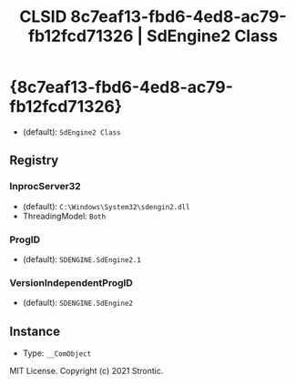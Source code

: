 ﻿---
title: "CLSID 8c7eaf13-fbd6-4ed8-ac79-fb12fcd71326 | SdEngine2 Class"
excerpt: What is COM-Object CLSID 8c7eaf13-fbd6-4ed8-ac79-fb12fcd71326?
---

# {8c7eaf13-fbd6-4ed8-ac79-fb12fcd71326}

* (default): `SdEngine2 Class`

## Registry


### InprocServer32

* (default): `C:\Windows\System32\sdengin2.dll`
* ThreadingModel: `Both`

### ProgID

* (default): `SDENGINE.SdEngine2.1`

### VersionIndependentProgID

* (default): `SDENGINE.SdEngine2`

## Instance

* Type: `__ComObject`

MIT License. Copyright (c) 2021 Strontic.


